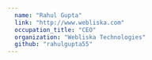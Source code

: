 ```yaml
---
  name: "Rahul Gupta"
  link: "http://www.webliska.com"
  occupation_title: "CEO"
  organization: "Webliska Technologies"
  github: "rahulgupta55"
---
```

